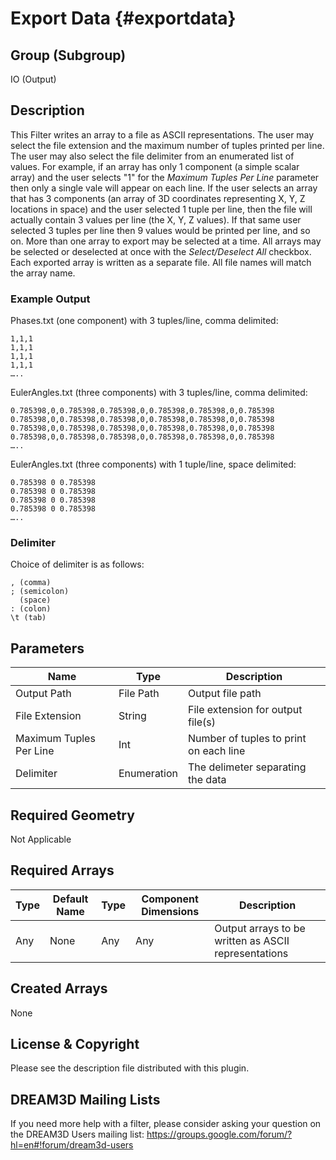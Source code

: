 Export Data {#exportdata}
=============

## Group (Subgroup) ##
IO (Output)

## Description ##
This Filter writes an array to a file as ASCII representations. The user may select the file extension and the maximum number of tuples printed per line. The user may also select the file delimiter from an enumerated list of values.  For example, if an array has only 1 component (a simple scalar array) and the user selects "1" for the _Maximum Tuples Per Line_ parameter then only a single vale will appear on each line. If the user selects an array that has 3 components (an array of 3D coordinates representing X, Y, Z locations in space) and the user selected 1 tuple per line, then the file will actually contain 3 values per line (the X, Y, Z values). If that same user selected 3 tuples per line then 9 values would be printed per line, and so on. More than one array to export may be selected at a time. All arrays may be selected or deselected at once with the _Select/Deselect All_ checkbox.  Each exported array is written as a separate file.  All file names will match the array name.


### Example Output ###
Phases.txt (one component) with 3 tuples/line, comma delimited:     

	1,1,1
	1,1,1
	1,1,1  
	1,1,1
	….. 

EulerAngles.txt (three components) with 3 tuples/line, comma delimited:     

	0.785398,0,0.785398,0.785398,0,0.785398,0.785398,0,0.785398
	0.785398,0,0.785398,0.785398,0,0.785398,0.785398,0,0.785398
	0.785398,0,0.785398,0.785398,0,0.785398,0.785398,0,0.785398  
	0.785398,0,0.785398,0.785398,0,0.785398,0.785398,0,0.785398
	….. 

EulerAngles.txt (three components) with 1 tuple/line, space delimited:     

	0.785398 0 0.785398
	0.785398 0 0.785398
	0.785398 0 0.785398  
	0.785398 0 0.785398
	….. 

### Delimiter ###
Choice of delimiter is as follows:

    , (comma)
    ; (semicolon)
      (space)
    : (colon)
    \t (tab)

## Parameters ##
| Name             | Type | Description |
|------------------|------|------------|
| Output Path | File Path | Output file path |
| File Extension | String | File extension for output file(s) |
| Maximum Tuples Per Line | Int | Number of tuples to print on each line |
| Delimiter | Enumeration | The delimeter separating the data |

## Required Geometry ##
Not Applicable

## Required Arrays ##
| Type | Default Name | Type | Component Dimensions | Description |
|------|--------------|-------------|---------|-----|
| Any | None | Any | Any | Output arrays to be written as ASCII representations |

## Created Arrays ##
None

## License & Copyright ##

Please see the description file distributed with this plugin.

## DREAM3D Mailing Lists ##

If you need more help with a filter, please consider asking your question on the DREAM3D Users mailing list:
https://groups.google.com/forum/?hl=en#!forum/dream3d-users


